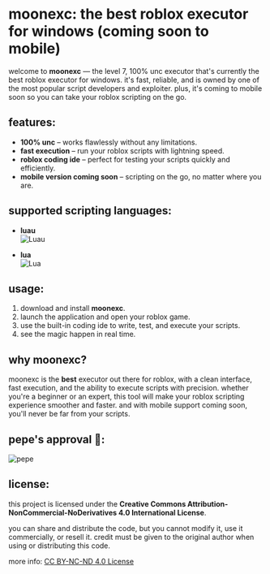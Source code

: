 # moonexc: the best roblox executor for windows (coming soon to mobile)

welcome to **moonexc** — the level 7, 100% unc executor that's currently the best roblox executor for windows. it's fast, reliable, and is owned by one of the most popular script developers and exploiter. plus, it's coming to mobile soon so you can take your roblox scripting on the go.

## features:

- **100% unc** – works flawlessly without any limitations.
- **fast execution** – run your roblox scripts with lightning speed.
- **roblox coding ide** – perfect for testing your scripts quickly and efficiently.
- **mobile version coming soon** – scripting on the go, no matter where you are.

## supported scripting languages:

- **luau**  
  ![Luau](https://upload.wikimedia.org/wikipedia/commons/2/2a/Roblox_Luau_logo.png)

- **lua**  
  ![Lua](https://upload.wikimedia.org/wikipedia/commons/3/3a/Lua-Logo.svg)

## usage:

1. download and install **moonexc**.
2. launch the application and open your roblox game.
3. use the built-in coding ide to write, test, and execute your scripts.
4. see the magic happen in real time.

## why moonexc?

moonexc is the **best** executor out there for roblox, with a clean interface, fast execution, and the ability to execute scripts with precision. whether you're a beginner or an expert, this tool will make your roblox scripting experience smoother and faster. and with mobile support coming soon, you'll never be far from your scripts.

## pepe's approval 🐸:

![pepe](https://upload.wikimedia.org/wikipedia/commons/a/a4/Pepe_the_Frog_2016.png)

## license:

this project is licensed under the **Creative Commons Attribution-NonCommercial-NoDerivatives 4.0 International License**.

you can share and distribute the code, but you cannot modify it, use it commercially, or resell it. credit must be given to the original author when using or distributing this code.

more info: [CC BY-NC-ND 4.0 License](https://creativecommons.org/licenses/by-nc-nd/4.0/)

